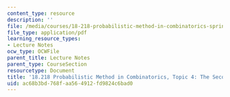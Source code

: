 ```yaml
---
content_type: resource
description: ''
file: /media/courses/18-218-probabilistic-method-in-combinatorics-spring-2019/ac68b3bd768faa564912fd9824c6bad0_MIT18_218S19_ch4.pdf
file_type: application/pdf
learning_resource_types:
- Lecture Notes
ocw_type: OCWFile
parent_title: Lecture Notes
parent_type: CourseSection
resourcetype: Document
title: '18.218 Probabilistic Method in Combinatorics, Topic 4: The Second Moment Method'
uid: ac68b3bd-768f-aa56-4912-fd9824c6bad0
---
```

